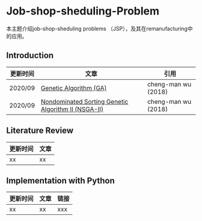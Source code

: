 # Job-shop-sheduling-Problem
本主题介绍job-shop-sheduling problems （JSP），及其在remanufacturing中的应用。
## Introduction
| 更新时间| 文章 | 引用 |
| --- | --- | --- |
| 2020/09 | [Genetic Algorithm (GA)](https://github.com/wurmen/Genetic-Algorithm-for-Job-Shop-Scheduling-and-NSGA-II/blob/master/introduction/GA/GA.md) |cheng-man wu (2018)|
| 2020/09 | [Nondominated Sorting Genetic Algorithm II (NSGA-II)](https://github.com/wurmen/Genetic-Algorithm-for-Job-Shop-Scheduling-and-NSGA-II/blob/master/introduction/NSGA-II/NSGA-II.md) |cheng-man wu (2018)|
## Literature Review
| 更新时间| 文章 |
| --- | --- |
| xx | xx |
## Implementation with Python
| 更新时间| 文章 | 链接 |
| --- | --- | --- |
| xx | xx | xxx|
